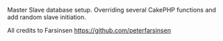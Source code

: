 Master Slave database setup.
Overriding several CakePHP functions and add random slave initiation.

All credits to Farsinsen https://github.com/peterfarsinsen